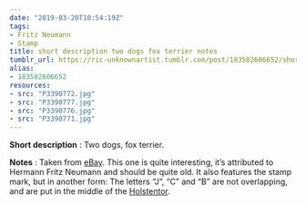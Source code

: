 ```yaml
---
date: "2019-03-20T10:54:19Z"
tags:
- Fritz Neumann
- Stamp
title: short description two dogs fox terrier notes
tumblr_url: https://ric-unknownartist.tumblr.com/post/183582606652/short-description-two-dogs-fox-terrier-notes
alias:
- 183582606652
resources:
- src: "P3390772.jpg"
- src: "P3390777.jpg"
- src: "P3390776.jpg"
- src: "P3390771.jpg"
---
```


**Short description** : Two dogs, fox terrier.

**Notes** : Taken from [eBay](https://www.ebay.de/itm/HERMANN-FRITZ-NEUMANN-kol-Radierung-1910-20-ZWEI-FOXTERRIER-/372190490460). This one is quite interesting, it’s attributed to Hermann Fritz Neumann and should be quite old. It also features the stamp mark, but in another form: The letters “J”,&nbsp;“C” and&nbsp;“B” are not overlapping, and are put in the middle of the [Holstentor](https://en.wikipedia.org/wiki/Holstentor).
